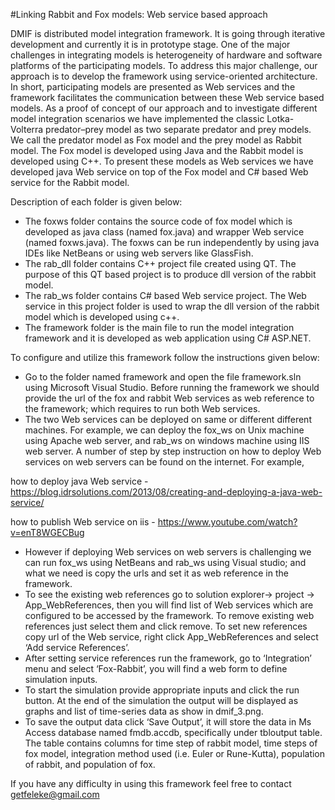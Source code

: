 #Linking Rabbit and Fox models: Web service based approach

DMIF is distributed model integration framework. It is going through iterative development and currently it is in prototype stage. One of the major challenges in integrating models is heterogeneity of hardware and software platforms of the participating models. To address this major challenge,  our approach is to  develop the framework using service-oriented architecture. In short, participating models are presented as Web services and the framework facilitates the communication between these Web service based models.
As a proof of concept of our approach and to investigate different model integration scenarios  we have implemented the classic Lotka-Volterra predator–prey model as two separate predator  and prey models. We call the predator model as Fox model and the prey model as Rabbit model. The Fox model is developed using Java and the Rabbit model is developed using C++. To present these models as Web services we have developed java Web service on top of the Fox model and C# based Web service for the Rabbit model.

Description of each folder is given below:
-	The foxws folder contains the source code of fox model which is developed as java class (named fox.java) and wrapper Web service (named foxws.java). The foxws can be run independently by using java IDEs like NetBeans or using web servers like GlassFish.
-	The rab_dll folder contains C++ project file created using QT. The purpose of this QT based project is to produce dll version of the rabbit model.
-	The rab_ws folder contains C# based Web service project. The Web service in this project folder is used to wrap the dll version of the rabbit model which is developed using c++.
-	The framework folder is the main file to run the model integration framework and it is developed as web application using C# ASP.NET.

To configure and utilize this framework follow the instructions given below:
-	Go to the folder named framework and open the file framework.sln using Microsoft Visual Studio. Before running the framework we should provide the url of the fox and rabbit Web services as web reference to the framework; which requires to run both Web services.
-	The two Web services can be deployed on same or different different machines. For example, we can deploy the fox_ws on Unix machine using  Apache web server, and rab_ws on windows machine using IIS web server. A number of step by step instruction on how to deploy Web services on web servers can be found on the internet. 
For example, 

how to deploy java Web service - https://blog.idrsolutions.com/2013/08/creating-and-deploying-a-java-web-service/ 

how to publish Web service on iis - https://www.youtube.com/watch?v=enT8WGECBug 
-	However if deploying  Web services on web servers is challenging we can run fox_ws using NetBeans and rab_ws using Visual studio; and what we need is copy the urls and set it as web reference in the framework.
-	 To see the existing web references go to solution explorer-> project -> App_WebReferences, then you will find list of Web services which are configured to be accessed by the framework. To remove existing web references just select them and click remove. To set new references copy url of the Web service, right click  App_WebReferences and select ‘Add service References’.
-	After setting service references run the framework, go to ‘Integration’ menu and select ‘Fox-Rabbit’, you will find a web form to define simulation inputs.
-	To start the simulation provide appropriate inputs and click the run button. At the end of the simulation the output will be displayed as graphs and list of time-series data as show in dmif_3.png.
-	To save the output data click ‘Save Output’, it will store the data in Ms Access database named fmdb.accdb, specifically under tbloutput table. The table contains columns for time step of rabbit model, time steps of fox model, integration method used (i.e. Euler or Rune-Kutta), population of rabbit, and population of fox.

If you have any difficulty in using this framework feel free to contact getfeleke@gmail.com
